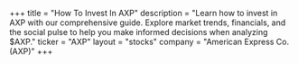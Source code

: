 +++
title = "How To Invest In AXP"
description = "Learn how to invest in AXP with our comprehensive guide. Explore market trends, financials, and the social pulse to help you make informed decisions when analyzing $AXP."
ticker = "AXP"
layout = "stocks"
company = "American Express Co. (AXP)"
+++

